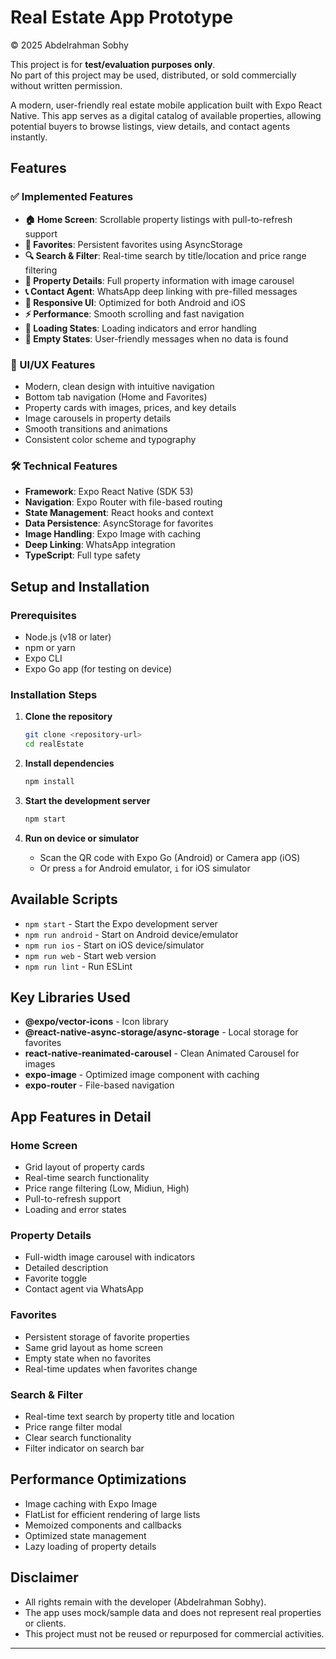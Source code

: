 # Real Estate App Prototype

© 2025 Abdelrahman Sobhy

This project is for **test/evaluation purposes only**.  
No part of this project may be used, distributed, or sold commercially without written permission.

A modern, user-friendly real estate mobile application built with Expo React Native.
This app serves as a digital catalog of available properties, allowing potential buyers to browse listings, view details, and contact agents instantly.

## Features

### ✅ Implemented Features

- **🏠 Home Screen**: Scrollable property listings with pull-to-refresh support
- **💖 Favorites**: Persistent favorites using AsyncStorage
- **🔍 Search & Filter**: Real-time search by title/location and price range filtering
- **📱 Property Details**: Full property information with image carousel
- **📞 Contact Agent**: WhatsApp deep linking with pre-filled messages
- **📱 Responsive UI**: Optimized for both Android and iOS
- **⚡ Performance**: Smooth scrolling and fast navigation
- **🔄 Loading States**: Loading indicators and error handling
- **📍 Empty States**: User-friendly messages when no data is found

### 🎨 UI/UX Features

- Modern, clean design with intuitive navigation
- Bottom tab navigation (Home and Favorites)
- Property cards with images, prices, and key details
- Image carousels in property details
- Smooth transitions and animations
- Consistent color scheme and typography

### 🛠️ Technical Features

- **Framework**: Expo React Native (SDK 53)
- **Navigation**: Expo Router with file-based routing
- **State Management**: React hooks and context
- **Data Persistence**: AsyncStorage for favorites
- **Image Handling**: Expo Image with caching
- **Deep Linking**: WhatsApp integration
- **TypeScript**: Full type safety

## Setup and Installation

### Prerequisites

- Node.js (v18 or later)
- npm or yarn
- Expo CLI
- Expo Go app (for testing on device)

### Installation Steps

1. **Clone the repository**

   ```bash
   git clone <repository-url>
   cd realEstate
   ```

2. **Install dependencies**

   ```bash
   npm install
   ```

3. **Start the development server**

   ```bash
   npm start
   ```

4. **Run on device or simulator**
   - Scan the QR code with Expo Go (Android) or Camera app (iOS)
   - Or press `a` for Android emulator, `i` for iOS simulator

## Available Scripts

- `npm start` - Start the Expo development server
- `npm run android` - Start on Android device/emulator
- `npm run ios` - Start on iOS device/simulator
- `npm run web` - Start web version
- `npm run lint` - Run ESLint

## Key Libraries Used

- **@expo/vector-icons** - Icon library
- **@react-native-async-storage/async-storage** - Local storage for favorites
- **react-native-reanimated-carousel** - Clean Animated Carousel for images
- **expo-image** - Optimized image component with caching
- **expo-router** - File-based navigation

## App Features in Detail

### Home Screen

- Grid layout of property cards
- Real-time search functionality
- Price range filtering (Low, Midiun, High)
- Pull-to-refresh support
- Loading and error states

### Property Details

- Full-width image carousel with indicators
- Detailed description
- Favorite toggle
- Contact agent via WhatsApp

### Favorites

- Persistent storage of favorite properties
- Same grid layout as home screen
- Empty state when no favorites
- Real-time updates when favorites change

### Search & Filter

- Real-time text search by property title and location
- Price range filter modal
- Clear search functionality
- Filter indicator on search bar

## Performance Optimizations

- Image caching with Expo Image
- FlatList for efficient rendering of large lists
- Memoized components and callbacks
- Optimized state management
- Lazy loading of property details

## Disclaimer

- All rights remain with the developer (Abdelrahman Sobhy).
- The app uses mock/sample data and does not represent real properties or clients.
- This project must not be reused or repurposed for commercial activities.

---
